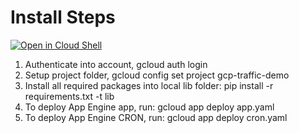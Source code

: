 # Install Steps

<a href="https://console.cloud.google.com/cloudshell/open?git_repo=https://github.com/ranshers/traffic-ingest-demo&page=editor&open_in_editor=README.md">
<img alt="Open in Cloud Shell" src ="http://gstatic.com/cloudssh/images/open-btn.png"></a>

1. Authenticate into account, gcloud auth login
2. Setup project folder, gcloud config set project gcp-traffic-demo
3. Install all required packages into local lib folder: pip install -r requirements.txt -t lib
4. To deploy App Engine app, run: gcloud app deploy app.yaml
5. To deploy App Engine CRON, run: gcloud app deploy cron.yaml


